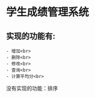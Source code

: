 # 学生成绩管理系统
## 实现的功能有:<br>
    - 增加<br>
    - 删除<br>
    - 修改<br>
    - 查询<br>
    - 计算平均分<br>
没有实现的功能：排序
